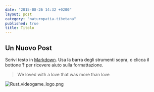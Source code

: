 ```yaml
---
date: "2015-08-26 14:32 +0200"
layout: post
category: "naturopatia-tibetana"
published: true
title: Titolo
---
```


## Un Nuovo Post

Scrivi testo in [Markdown](http://daringfireball.net/projects/markdown/). Usa la barra degli strumenti sopra, o clicca il bottone **?** per ricevere aiuto sulla formattazione.

> We loved with a love that was more than love

![Rust_videogame_logo.png]({{site.baseurl}}/assets/img/Rust_videogame_logo.png)

